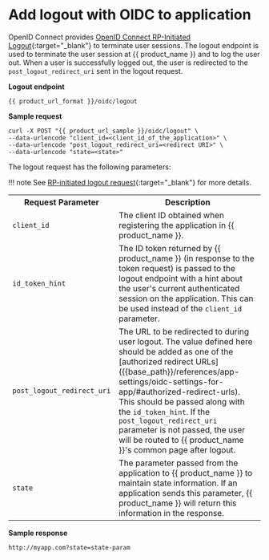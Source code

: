 # Add logout with OIDC to application

OpenID Connect provides [OpenID Connect RP-Initiated Logout](https://openid.net/specs/openid-connect-rpinitiated-1_0.html){:target="_blank"} to terminate user sessions. The logout endpoint is used to terminate the user session at {{ product_name }} and to log the user out. When a user is
successfully logged out, the user is redirected to the `post_logout_redirect_uri` sent in the logout request.

**Logout endpoint**

``` 
{{ product_url_format }}/oidc/logout
```

**Sample request**

``` curl
curl -X POST "{{ product_url_sample }}/oidc/logout" \
--data-urlencode "client_id=<client_id_of_the_application>" \
--data-urlencode "post_logout_redirect_uri=<redirect URI>" \
--data-urlencode "state=<state>"
```

The logout request has the following parameters:

!!! note
    See [RP-initiated logout request](https://openid.net/specs/openid-connect-rpinitiated-1_0.html#RPLogout){:target="_blank"} for more details.

<table>
  <tr>
    <th>Request Parameter</th>
    <th>Description</th>
  </tr>
  <tr>
    <td><code>client_id</code><Badge text="Recommended" type="recommended"/></td>
    <td>The client ID obtained when registering the application in {{ product_name }}.</td>
  </tr>
  <tr>
    <td><code>id_token_hint</code><Badge text="Optional" type="optional"/></td>
    <td>The ID token returned by {{ product_name }} (in response to the token request) is passed to the logout endpoint with a hint about the user's current authenticated session on the application. This can be used instead of the <code>client_id</code> parameter.</td>
  </tr>
  <tr>
    <td><code>post_logout_redirect_uri</code><Badge text="Optional" type="optional"/></td>
    <td>
    The URL to be redirected to during user logout. The value defined here should be added as one of the [authorized redirect URLs]({{base_path}}/references/app-settings/oidc-settings-for-app/#authorized-redirect-urls). This should be passed along with the <code>id_token_hint</code>.
    If the <code>post_logout_redirect_uri</code> parameter is not passed, the user will be routed to {{ product_name }}'s common page after logout.
    </td>
  </tr>
  <tr>
    <td><code>state</code><Badge text="Optional" type="optional"/></td>
    <td>The parameter passed from the application to {{ product_name }} to maintain state information. If an application sends this parameter, {{ product_name }} will return this information in the response.</td>
  </tr>
</table>

**Sample response**

``` 
http://myapp.com?state=state-param
```

<br>
